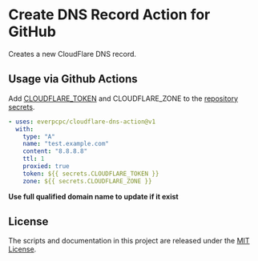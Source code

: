 # Create DNS Record Action for GitHub

Creates a new CloudFlare DNS record.

## Usage via Github Actions

Add [CLOUDFLARE_TOKEN](https://developers.cloudflare.com/api/tokens/create) and CLOUDFLARE_ZONE to the [repository secrets](https://docs.github.com/en/actions/configuring-and-managing-workflows/creating-and-storing-encrypted-secrets).

```yaml
- uses: everpcpc/cloudflare-dns-action@v1
  with:
    type: "A"
    name: "test.example.com"
    content: "8.8.8.8"
    ttl: 1
    proxied: true
    token: ${{ secrets.CLOUDFLARE_TOKEN }}
    zone: ${{ secrets.CLOUDFLARE_ZONE }}
```
**Use full qualified domain name to update if it exist**

## License

The scripts and documentation in this project are released under the [MIT License](LICENSE).
